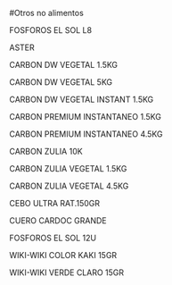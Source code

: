 #Otros no alimentos

FOSFOROS EL SOL L8

ASTER

CARBON DW VEGETAL 1.5KG

CARBON DW VEGETAL 5KG

CARBON DW VEGETAL INSTANT 1.5KG

CARBON PREMIUM INSTANTANEO 1.5KG

CARBON PREMIUM INSTANTANEO 4.5KG

CARBON ZULIA 10K

CARBON ZULIA VEGETAL 1.5KG

CARBON ZULIA VEGETAL 4.5KG

CEBO ULTRA RAT.150GR

CUERO CARDOC GRANDE

FOSFOROS EL SOL 12U

WIKI-WIKI COLOR KAKI 15GR

WIKI-WIKI VERDE CLARO 15GR
